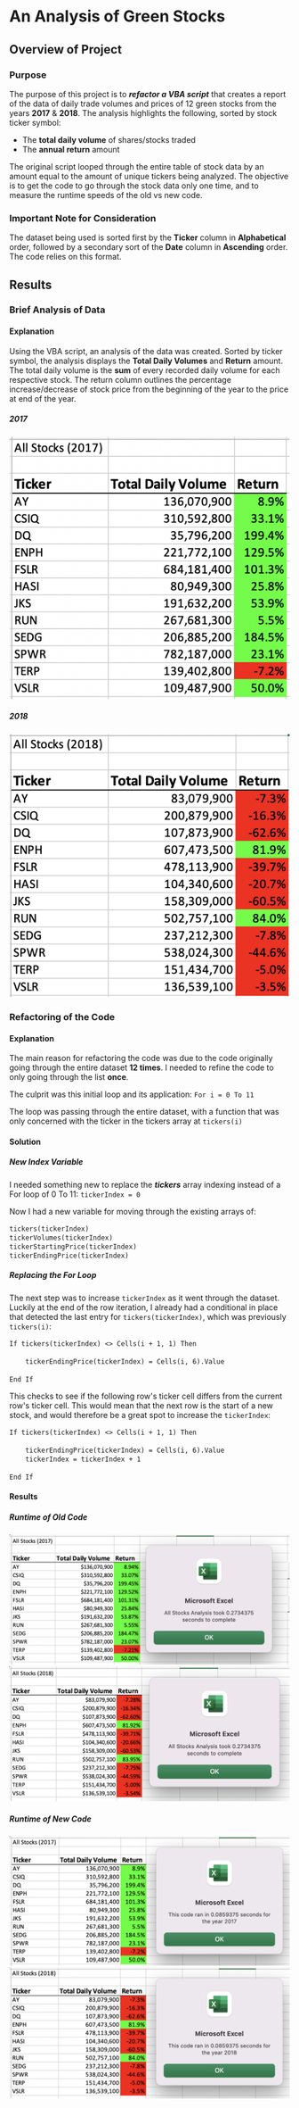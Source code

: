 # An Analysis of Green Stocks

## Overview of Project

### Purpose

The purpose of this project is to ***refactor a VBA script*** that creates a report of the data of daily trade volumes and prices of 12 green stocks from the years **2017** & **2018**. The analysis highlights the following, sorted by stock ticker symbol:

* The **total daily volume** of shares/stocks traded
* The **annual return** amount

The original script looped through the entire table of stock data by an amount equal to the amount of unique tickers being analyzed. The objective is to get the code to go through the stock data only one time, and to measure the runtime speeds of the old vs new code.

### Important Note for Consideration

The dataset being used is sorted first by the **Ticker** column in **Alphabetical** order, followed by a secondary sort of the **Date** column in **Ascending** order. The code relies on this format.
 
 
## Results

### Brief Analysis of Data

#### Explanation

Using the VBA script, an analysis of the data was created. Sorted by ticker symbol, the analysis displays the **Total Daily Volumes** and **Return** amount. The total daily volume is the **sum** of every recorded daily volume for each respective stock. The return column outlines the percentage increase/decrease of stock price from the beginning of the year to the price at end of the year.


##### 2017

![green_stocks_analysis_2017](/resources/green_stocks_analysis_2017.png)


##### 2018

![green_stocks_analysis_2018](/resources/green_stocks_analysis_2018.png)


### Refactoring of the Code

#### Explanation

The main reason for refactoring the code was due to the code originally going through the entire dataset **12 times**. I needed to refine the code to only going through the list **once**.

The culprit was this initial loop and its application:
`For i = 0 To 11`

The loop was passing through the entire dataset, with a function that was only concerned with the ticker in the tickers array at `tickers(i)`

#### Solution

##### New Index Variable

I needed something new to replace the ***tickers*** array indexing instead of a For loop of 0 To 11:
`tickerIndex = 0`

Now I had a new variable for moving through the existing arrays of:
```
tickers(tickerIndex)
tickerVolumes(tickerIndex)
tickerStartingPrice(tickerIndex)
tickerEndingPrice(tickerIndex)
```

##### Replacing the For Loop

The next step was to increase `tickerIndex` as it went through the dataset. Luckily at the end of the row iteration, I already had a conditional in place that detected the last entry for `tickers(tickerIndex)`, which was previously `tickers(i)`:
```
If tickers(tickerIndex) <> Cells(i + 1, 1) Then
            
    tickerEndingPrice(tickerIndex) = Cells(i, 6).Value
            
End If
```

This checks to see if the following row's ticker cell differs from the current row's ticker cell. This would mean that the next row is the start of a new stock, and would therefore be a great spot to increase the `tickerIndex`:
```
If tickers(tickerIndex) <> Cells(i + 1, 1) Then
            
    tickerEndingPrice(tickerIndex) = Cells(i, 6).Value
    tickerIndex = tickerIndex + 1
            
End If
```

#### Results

##### Runtime of Old Code

![Before_Refactoring_2017](/resources/Before_Refactoring_2017.png) ![Before_Refactoring_2018](/resources/Before_Refactoring_2018.png)

##### Runtime of New Code

![VBA_Challenge_2017](/resources/VBA_Challenge_2017.png) ![VBA_Challenge_2018](/resources/VBA_Challenge_2018.png)


